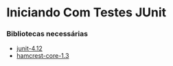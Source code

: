 # Iniciando Com Testes JUnit

### Bibliotecas necessárias

* [junit-4.12](https://mega.nz/#!p8JVhZIC!D66eXKY7IX-eP9jYaVyAvziqI4Cn6Ibs7V-fJ5lpDpY)
* [hamcrest-core-1.3](https://mega.nz/#!x4glAApb!ilpDjF-bpsDo1aG75fNvZZgnw0VpAsR51xoxhNyVZKI)
